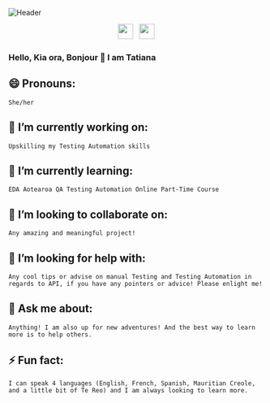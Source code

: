 ![Header](https://lh3.googleusercontent.com/pw/ACtC-3fSHWURB32UIsQ3vifZkUOXx_6konmt27eCKmooWRsGhJZEqP4Yh7jwglrSXnvfLqmSKNr9w2qZb_KSqRc42VcGPLGRVc_OZgFzbwpVJUTfZH2gYX7p_mP-OlypXWDAwiWR3JVnno7NU_K-cFwPAcKNVw=w1304-h978-no?authuser=0)

<p align='center'>
<a href="https://www.instagram.com/lepetitjacaranda/"><img height="30" src="https://github.com/stephenajulu/WaylonWalker/blob/main/icon/instagram.jpg?raw=true"></a>&nbsp;&nbsp;
<a href="https://www.linkedin.com/in/mtbernon/"><img height="30" src="https://github.com/stephenajulu/WaylonWalker/blob/main/icon/linkedin.png?raw=true"></a>
</p>

### Hello, Kia ora, Bonjour 👋  I am Tatiana


## 😄 Pronouns: 
    She/her
    
## 🔭 I’m currently working on:
    Upskilling my Testing Automation skills

## 🌱 I’m currently learning:
    EDA Aotearoa QA Testing Automation Online Part-Time Course

## 👯 I’m looking to collaborate on:
    Any amazing and meaningful project!

## 🤔 I’m looking for help with:
    Any cool tips or advise on manual Testing and Testing Automation in regards to API, if you have any pointers or advice! Please enlight me!

## 💬 Ask me about:
    Anything! I am also up for new adventures! And the best way to learn more is to help others.

## ⚡ Fun fact: 
    I can speak 4 languages (English, French, Spanish, Mauritian Creole, and a little bit of Te Reo) and I am always looking to learn more.
